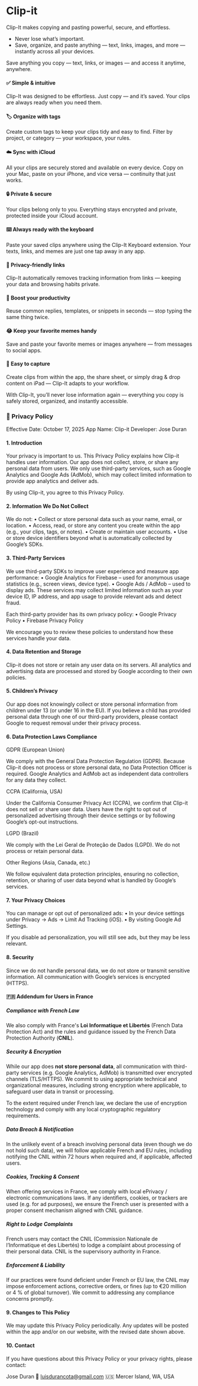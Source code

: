 # Clip-it
Clip-It makes copying and pasting powerful, secure, and effortless.
- Never lose what’s important. 
- Save, organize, and paste anything — text, links, images, and more — instantly across all your devices.

Save anything you copy — text, links, or images — and access it anytime, anywhere.

#### ✅ Simple & intuitive
Clip-It was designed to be effortless. Just copy — and it’s saved. Your clips are always ready when you need them.

#### 🏷️ Organize with tags
Create custom tags to keep your clips tidy and easy to find. Filter by project, or category — your workspace, your rules.

#### ☁️ Sync with iCloud
All your clips are securely stored and available on every device. Copy on your Mac, paste on your iPhone, and vice versa — continuity that just works.

#### 🔒 Private & secure
Your clips belong only to you. Everything stays encrypted and private, protected inside your iCloud account.

#### ⌨️ Always ready with the keyboard
Paste your saved clips anywhere using the Clip-It Keyboard extension. Your texts, links, and memes are just one tap away in any app.

#### 🧭 Privacy-friendly links
Clip-It automatically removes tracking information from links — keeping your data and browsing habits private.

#### 🚀 Boost your productivity
Reuse common replies, templates, or snippets in seconds — stop typing the same thing twice.

#### 😂 Keep your favorite memes handy
Save and paste your favorite memes or images anywhere — from messages to social apps.

#### 📲 Easy to capture
Create clips from within the app, the share sheet, or simply drag & drop content on iPad — Clip-It adapts to your workflow.

With Clip-It, you’ll never lose information again — everything you copy is safely stored, organized, and instantly accessible.


### 📜 Privacy Policy

Effective Date: October 17, 2025
App Name: Clip-it
Developer: Jose Duran


#### 1. Introduction

Your privacy is important to us. This Privacy Policy explains how Clip-it handles user information.
Our app does not collect, store, or share any personal data from users. We only use third-party services, such as Google Analytics and Google Ads (AdMob), which may collect limited information to provide app analytics and deliver ads.

By using Clip-it, you agree to this Privacy Policy.


#### 2. Information We Do Not Collect

We do not:
	•	Collect or store personal data such as your name, email, or location.
	•	Access, read, or store any content you create within the app (e.g., your clips, tags, or notes).
	•	Create or maintain user accounts.
	•	Use or store device identifiers beyond what is automatically collected by Google’s SDKs.


#### 3. Third-Party Services

We use third-party SDKs to improve user experience and measure app performance:
	•	Google Analytics for Firebase – used for anonymous usage statistics (e.g., screen views, device type).
	•	Google Ads / AdMob – used to display ads. These services may collect limited information such as your device ID, IP address, and app usage to provide relevant ads and detect fraud.

Each third-party provider has its own privacy policy:
	•	Google Privacy Policy
	•	Firebase Privacy Policy

We encourage you to review these policies to understand how these services handle your data.


#### 4. Data Retention and Storage

Clip-it does not store or retain any user data on its servers.
All analytics and advertising data are processed and stored by Google according to their own policies.


#### 5. Children’s Privacy

Our app does not knowingly collect or store personal information from children under 13 (or under 16 in the EU).
If you believe a child has provided personal data through one of our third-party providers, please contact Google to request removal under their privacy process.

#### 6. Data Protection Laws Compliance

GDPR (European Union)

We comply with the General Data Protection Regulation (GDPR).
Because Clip-it does not process or store personal data, no Data Protection Officer is required.
Google Analytics and AdMob act as independent data controllers for any data they collect.

CCPA (California, USA)

Under the California Consumer Privacy Act (CCPA), we confirm that Clip-it does not sell or share user data.
Users have the right to opt out of personalized advertising through their device settings or by following Google’s opt-out instructions.

LGPD (Brazil)

We comply with the Lei Geral de Proteção de Dados (LGPD).
We do not process or retain personal data.

Other Regions (Asia, Canada, etc.)

We follow equivalent data protection principles, ensuring no collection, retention, or sharing of user data beyond what is handled by Google’s services.

#### 7. Your Privacy Choices

You can manage or opt out of personalized ads:
	•	In your device settings under Privacy → Ads → Limit Ad Tracking (iOS).
	•	By visiting Google Ad Settings.

If you disable ad personalization, you will still see ads, but they may be less relevant.

#### 8. Security

Since we do not handle personal data, we do not store or transmit sensitive information.
All communication with Google’s services is encrypted (HTTPS).

#### 🇫🇷 Addendum for Users in France

##### Compliance with French Law  
We also comply with France's **Loi Informatique et Libertés** (French Data Protection Act) and the rules and guidance issued by the French Data Protection Authority (**CNIL**).  

##### Security & Encryption  
While our app does **not store personal data**, all communication with third-party services (e.g. Google Analytics, AdMob) is transmitted over encrypted channels (TLS/HTTPS). We commit to using appropriate technical and organizational measures, including strong encryption where applicable, to safeguard user data in transit or processing.

To the extent required under French law, we declare the use of encryption technology and comply with any local cryptographic regulatory requirements.

##### Data Breach & Notification  
In the unlikely event of a breach involving personal data (even though we do not hold such data), we will follow applicable French and EU rules, including notifying the CNIL within 72 hours when required and, if applicable, affected users.

##### Cookies, Tracking & Consent  
When offering services in France, we comply with local ePrivacy / electronic communications laws. If any identifiers, cookies, or trackers are used (e.g. for ad purposes), we ensure the French user is presented with a proper consent mechanism aligned with CNIL guidance.

##### Right to Lodge Complaints  
French users may contact the CNIL (Commission Nationale de l’Informatique et des Libertés) to lodge a complaint about processing of their personal data. CNIL is the supervisory authority in France.

##### Enforcement & Liability  
If our practices were found deficient under French or EU law, the CNIL may impose enforcement actions, corrective orders, or fines (up to €20 million or 4 % of global turnover). We commit to addressing any compliance concerns promptly.

#### 9. Changes to This Policy

We may update this Privacy Policy periodically.
Any updates will be posted within the app and/or on our website, with the revised date shown above.

#### 10. Contact

If you have questions about this Privacy Policy or your privacy rights, please contact:

Jose Duran
📧 luisdurancota@gmail.com
🇺🇸 Mercer Island, WA, USA
